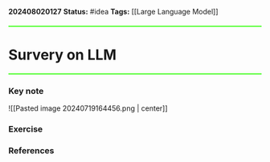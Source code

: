 **202408020127**
**Status:** #idea
**Tags:**  [[Large Language Model]]

<hr style="border: none; height: 2px; background-color: #39FF14; margin: 20px 0;">

# Survery on LLM
<hr style="border: none; height: 2px; background-color: #39FF14; margin: 20px 0;">

### Key note
![[Pasted image 20240719164456.png | center]]
### Exercise


### References
